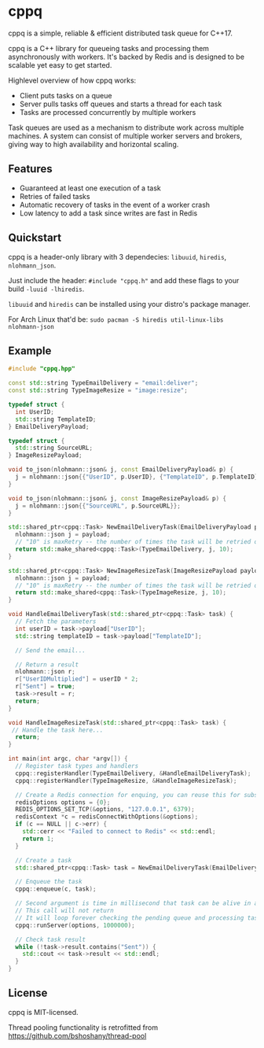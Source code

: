 # cppq

cppq is a simple, reliable & efficient distributed task queue for C++17.

cppq is a C++ library for queueing tasks and processing them asynchronously with workers. It's backed by Redis and is designed to be scalable yet easy to get started.

Highlevel overview of how cppq works:

- Client puts tasks on a queue
- Server pulls tasks off queues and starts a thread for each task
- Tasks are processed concurrently by multiple workers

Task queues are used as a mechanism to distribute work across multiple machines. A system can consist of multiple worker servers and brokers, giving way to high availability and horizontal scaling.

## Features
- Guaranteed at least one execution of a task
- Retries of failed tasks
- Automatic recovery of tasks in the event of a worker crash
- Low latency to add a task since writes are fast in Redis

## Quickstart

cppq is a header-only library with 3 dependecies: `libuuid`, `hiredis`, `nlohmann_json`.

Just include the header: `#include "cppq.h"` and add these flags to your build `-luuid -lhiredis`.

`libuuid` and `hiredis` can be installed using your distro's package manager.

For Arch Linux that'd be: `sudo pacman -S hiredis util-linux-libs nlohmann-json`

## Example

```c++
#include "cppq.hpp"

const std::string TypeEmailDelivery = "email:deliver";
const std::string TypeImageResize = "image:resize";

typedef struct {
  int UserID;
  std::string TemplateID;
} EmailDeliveryPayload;

typedef struct {
  std::string SourceURL;
} ImageResizePayload;

void to_json(nlohmann::json& j, const EmailDeliveryPayload& p) {
  j = nlohmann::json{{"UserID", p.UserID}, {"TemplateID", p.TemplateID}};
}

void to_json(nlohmann::json& j, const ImageResizePayload& p) {
  j = nlohmann::json{{"SourceURL", p.SourceURL}};
}

std::shared_ptr<cppq::Task> NewEmailDeliveryTask(EmailDeliveryPayload payload) {
  nlohmann::json j = payload;
  // "10" is maxRetry -- the number of times the task will be retried on exception
  return std::make_shared<cppq::Task>(TypeEmailDelivery, j, 10);
}

std::shared_ptr<cppq::Task> NewImageResizeTask(ImageResizePayload payload) {
  nlohmann::json j = payload;
  // "10" is maxRetry -- the number of times the task will be retried on exception
  return std::make_shared<cppq::Task>(TypeImageResize, j, 10);
}

void HandleEmailDeliveryTask(std::shared_ptr<cppq::Task> task) {
  // Fetch the parameters
  int userID = task->payload["UserID"];
  std::string templateID = task->payload["TemplateID"];

  // Send the email...

  // Return a result
  nlohmann::json r;
  r["UserIDMultiplied"] = userID * 2;
  r["Sent"] = true;
  task->result = r;
  return;
}

void HandleImageResizeTask(std::shared_ptr<cppq::Task> task) {
 // Handle the task here...
  return;
}

int main(int argc, char *argv[]) {
  // Register task types and handlers
  cppq::registerHandler(TypeEmailDelivery, &HandleEmailDeliveryTask);
  cppq::registerHandler(TypeImageResize, &HandleImageResizeTask);

  // Create a Redis connection for enquing, you can reuse this for subsequent enqueues
  redisOptions options = {0};
  REDIS_OPTIONS_SET_TCP(&options, "127.0.0.1", 6379);
  redisContext *c = redisConnectWithOptions(&options);
  if (c == NULL || c->err) {
    std::cerr << "Failed to connect to Redis" << std::endl;
    return 1;
  }

  // Create a task
  std::shared_ptr<cppq::Task> task = NewEmailDeliveryTask(EmailDeliveryPayload{.UserID = 666, .TemplateID = "AH"});

  // Enqueue the task
  cppq::enqueue(c, task);

  // Second argument is time in millisecond that task can be alive in active queue before being pushed back to pending queue
  // This call will not return
  // It will loop forever checking the pending queue and processing tasks in thread pool
  cppq::runServer(options, 1000000);

  // Check task result
  while (!task->result.contains("Sent")) {
    std::cout << task->result << std::endl;
  }
}
```

## License

cppq is MIT-licensed.

Thread pooling functionality is retrofitted from https://github.com/bshoshany/thread-pool
